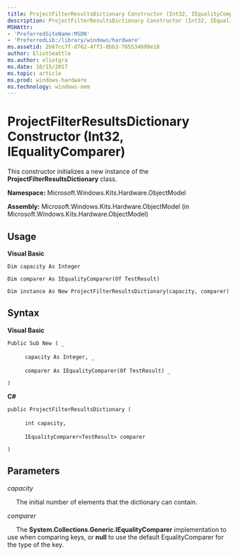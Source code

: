 ```yaml
---
title: ProjectFilterResultsDictionary Constructor (Int32, IEqualityComparer)
description: ProjectFilterResultsDictionary Constructor (Int32, IEqualityComparer)
MSHAttr:
- 'PreferredSiteName:MSDN'
- 'PreferredLib:/library/windows/hardware'
ms.assetid: 2b67cc7f-d762-4ff3-8bb3-765534699e10
author: EliotSeattle
ms.author: eliotgra
ms.date: 10/15/2017
ms.topic: article
ms.prod: windows-hardware
ms.technology: windows-oem
---
```


# ProjectFilterResultsDictionary Constructor (Int32, IEqualityComparer)


This constructor initializes a new instance of the **ProjectFilterResultsDictionary** class.

**Namespace:** Microsoft.Windows.Kits.Hardware.ObjectModel

**Assembly:** Microsoft.Windows.Kits.Hardware.ObjectModel (in Microsoft.Windows.Kits.Hardware.ObjectModel)

## <span id="Usage"></span><span id="usage"></span><span id="USAGE"></span>Usage


**Visual Basic**

`Dim capacity As Integer`

`Dim comparer As IEqualityComparer(Of TestResult)`

`Dim instance As New ProjectFilterResultsDictionary(capacity, comparer)`

## <span id="Syntax"></span><span id="syntax"></span><span id="SYNTAX"></span>Syntax


**Visual Basic**

`Public Sub New ( _`

          `capacity As Integer, _`

          `comparer As IEqualityComparer(Of TestResult) _`

`)`

**C#**

`public ProjectFilterResultsDictionary (`

          `int capacity,`

          `IEqualityComparer<TestResult> comparer`

`)`

## <span id="Parameters"></span><span id="parameters"></span><span id="PARAMETERS"></span>Parameters


*capacity*

     The initial number of elements that the dictionary can contain.

*comparer*

     The **System.Collections.Generic.IEqualityComparer** implementation to use when comparing keys, or **null** to use the default EqualityComparer for the type of the key.

 

 







